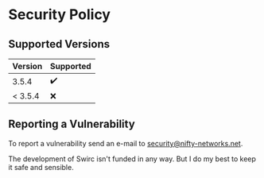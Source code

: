 # Security Policy #

## Supported Versions ##

| Version | Supported          |
| ------- | ------------------ |
| 3.5.4   | :heavy_check_mark: |
| < 3.5.4 | :x:                |

## Reporting a Vulnerability ##

To report a vulnerability send an e-mail to [security@nifty-networks.net](mailto:security@nifty-networks.net).

The development of Swirc isn't funded in any way. But I do my best to keep it safe and sensible.

